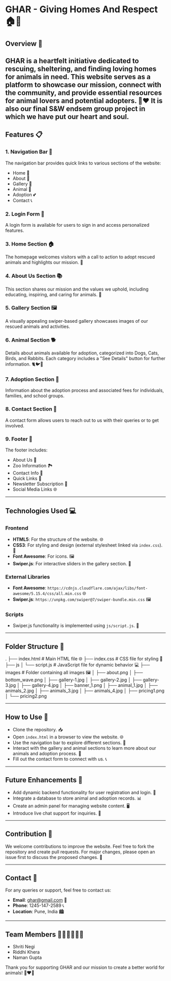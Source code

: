 # GHAR - Giving Homes And Respect 🏠🐾

## Overview 🌟
GHAR is a heartfelt initiative dedicated to rescuing, sheltering, and finding loving homes for animals in need. This website serves as a platform to showcase our mission, connect with the community, and provide essential resources for animal lovers and potential adopters. 🐶❤️
It is also our final S&W endsem group project in which we have put our heart and soul.
---

## Features 📋

### 1. **Navigation Bar** 🧭
The navigation bar provides quick links to various sections of the website:
+ Home 🏡
+ About 📖
+ Gallery 📸
+ Animal 🐾
+ Adoption 💕
+ Contact 📞

### 2. **Login Form** 🔐
A login form is available for users to sign in and access personalized features.

### 3. **Home Section** 🏠
The homepage welcomes visitors with a call to action to adopt rescued animals and highlights our mission. 🤝

### 4. **About Us Section** 📚
This section shares our mission and the values we uphold, including educating, inspiring, and caring for animals. 🌈

### 5. **Gallery Section** 🖼️
A visually appealing swiper-based gallery showcases images of our rescued animals and activities.

### 6. **Animal Section** 🐕
Details about animals available for adoption, categorized into Dogs, Cats, Birds, and Rabbits. Each category includes a "See Details" button for further information. 🐈🐦🐰

### 7. **Adoption Section** 💖
Information about the adoption process and associated fees for individuals, families, and school groups.

### 8. **Contact Section** 📧
A contact form allows users to reach out to us with their queries or to get involved.

### 9. **Footer** 🔻
The footer includes:
+ About Us 📖
+ Zoo Information 🏞️
+ Contact Info 📱
+ Quick Links 🔗
+ Newsletter Subscription 📰
+ Social Media Links 🌐

---

## Technologies Used 💻

### Frontend
+ **HTML5**: For the structure of the website. 🌐
+ **CSS3**: For styling and design (external stylesheet linked via `index.css`). 🎨
+ **Font Awesome**: For icons. 🖼️
+ **Swiper.js**: For interactive sliders in the gallery section. 📸

### External Libraries
+ **Font Awesome**: `https://cdnjs.cloudflare.com/ajax/libs/font-awesome/5.15.4/css/all.min.css` 🌐
+ **Swiper.js**: `https://unpkg.com/swiper@7/swiper-bundle.min.css` 🖼️

### Scripts
+ Swiper.js functionality is implemented using `js/script.js`. 📂

---

## Folder Structure 📂
.
├── index.html       # Main HTML file 🌐
├── index.css        # CSS file for styling 🎨
├── js
│   └── script.js    # JavaScript file for dynamic behavior 💻
├── images           # Folder containing all images 🖼️
│   ├── about.png
│   ├── bottom_wave.png
│   ├── gallery-1.jpg
│   ├── gallery-2.jpg
│   ├── gallery-3.jpg
│   ├── gallery-4.jpg
│   ├── banner_1.png
│   ├── animal_1.jpg
│   ├── animals_2.jpg
│   ├── animals_3.jpg
│   ├── animals_4.jpg
│   ├── pricing1.png
│   └── pricing2.png

---

## How to Use 🚀
+ Clone the repository. 📥
+ Open `index.html` in a browser to view the website. 🌐
+ Use the navigation bar to explore different sections. 🧭
+ Interact with the gallery and animal sections to learn more about our animals and adoption process. 🐾
+ Fill out the contact form to connect with us. 📞

---

## Future Enhancements 🚧
+ Add dynamic backend functionality for user registration and login. 🔐
+ Integrate a database to store animal and adoption records. 📊
+ Create an admin panel for managing website content. 🖥️
+ Introduce live chat support for inquiries. 💬

---

## Contribution 🤝
We welcome contributions to improve the website. Feel free to fork the repository and create pull requests. For major changes, please open an issue first to discuss the proposed changes. 🌟

---

## Contact 📧
For any queries or support, feel free to contact us:
+ **Email**: ghar@gmail.com 📨
+ **Phone**: 1245-147-2589 📞
+ **Location**: Pune, India 🏙️

---

## Team Members 👩‍💻👩‍💻👨‍💻
+ Shriti Negi
+ Riddhi Khera
+ Naman Gupta

Thank you for supporting GHAR and our mission to create a better world for animals! 🐾❤️🌈
